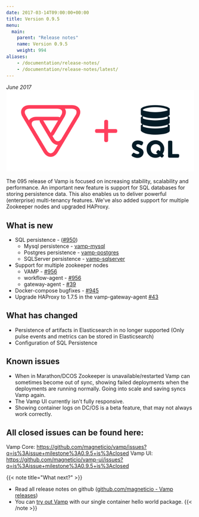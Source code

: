 ```yaml
---
date: 2017-03-14T09:00:00+00:00
title: Version 0.9.5
menu:
  main:
    parent: "Release notes"
    name: Version 0.9.5
    weight: 994
aliases:
    - /documentation/release-notes/
    - /documentation/release-notes/latest/
---
```


_June 2017_
![](/images/screens/v095/vamp095-SQL.png)

The 095 release of Vamp is focused on increasing stability, scalability and performance. An important new feature is support for SQL databases for storing persistence data. This also enables us to deliver powerful (enterprise) multi-tenancy features. We've also added support for multiple Zookeeper nodes and upgraded HAProxy.


## What is new

* SQL persistence - ([#950](https://github.com/magneticio/vamp/issues/950))
  * Mysql persistence - [vamp-mysql](https://github.com/magneticio/vamp-mysql)
  * Postgres persistence - [vamp-postgres](https://github.com/magneticio/vamp-postgresql)
  * SQLServer persistence - [vamp-sqlserver](https://github.com/magneticio/vamp-sqlserver)
* Support for multiple zookeeper nodes
  * VAMP - [#956](https://github.com/magneticio/vamp/issues/956)
  * workflow-agent - [#956](https://github.com/magneticio/vamp/issues/956)
  * gateway-agent - [#39](https://github.com/magneticio/vamp-gateway-agent/issues/39)
* Docker-compose bugfixes - [#945](https://github.com/magneticio/vamp/issues/945)
* Upgrade HAProxy to 1.7.5 in the vamp-gateway-agent [#43](https://github.com/magneticio/vamp-gateway-agent/issues/43)


## What has changed

* Persistence of artifacts in Elasticsearch in no longer supported (Only pulse events and metrics can be stored in Elasticsearch)
* Configuration of SQL Persistence

## Known issues

* When in Marathon/DCOS Zookeeper is unavailable/restarted Vamp can sometimes become out of sync, showing failed deployments when the deployments are running normally. Going into scale and saving syncs Vamp again.
* The Vamp UI currently isn't fully responsive.
* Showing container logs on DC/OS is a beta feature, that may not always work correctly.

## All closed issues can be found here:

Vamp Core: https://github.com/magneticio/vamp/issues?q=is%3Aissue+milestone%3A0.9.5+is%3Aclosed
Vamp UI: https://github.com/magneticio/vamp-ui/issues?q=is%3Aissue+milestone%3A0.9.5+is%3Aclosed

{{< note title="What next?" >}}
* Read all release notes on github ([github.com/magneticio - Vamp releases](https://github.com/magneticio/vamp/releases))
* You can [try out Vamp](/documentation/installation/hello-world) with our single container hello world package.
{{< /note >}}

